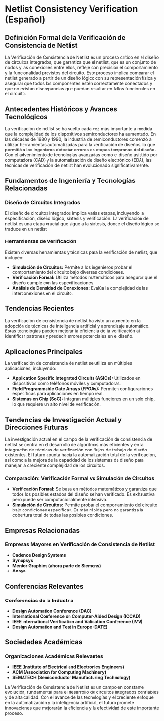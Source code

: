 # Netlist Consistency Verification (Español)

## Definición Formal de la Verificación de Consistencia de Netlist

La Verificación de Consistencia de Netlist es un proceso crítico en el diseño de circuitos integrados, que garantiza que el netlist, que es un conjunto de nodos y las conexiones entre ellos, refleje con precisión el comportamiento y la funcionalidad previstos del circuito. Este proceso implica comparar el netlist generado a partir de un diseño lógico con su representación física y asegurar que todos los componentes estén correctamente conectados y que no existan discrepancias que puedan resultar en fallos funcionales en el circuito.

## Antecedentes Históricos y Avances Tecnológicos

La verificación de netlist se ha vuelto cada vez más importante a medida que la complejidad de los dispositivos semiconductores ha aumentado. En las décadas de 1980 y 1990, la industria de semiconductores comenzó a utilizar herramientas automatizadas para la verificación de diseños, lo que permitió a los ingenieros detectar errores en etapas tempranas del diseño. Con el advenimiento de tecnologías avanzadas como el diseño asistido por computadora (CAD) y la automatización de diseño electrónico (EDA), las técnicas de verificación de netlist han evolucionado significativamente.

## Fundamentos de Ingeniería y Tecnologías Relacionadas

### Diseño de Circuitos Integrados

El diseño de circuitos integrados implica varias etapas, incluyendo la especificación, diseño lógico, síntesis y verificación. La verificación de netlist es una etapa crucial que sigue a la síntesis, donde el diseño lógico se traduce en un netlist.

### Herramientas de Verificación

Existen diversas herramientas y técnicas para la verificación de netlist, que incluyen:

- **Simulación de Circuitos:** Permite a los ingenieros probar el comportamiento del circuito bajo diversas condiciones.
- **Verificación Formal:** Utiliza métodos matemáticos para asegurar que el diseño cumple con las especificaciones.
- **Análisis de Densidad de Conexiones:** Evalúa la complejidad de las interconexiones en el circuito.

## Tendencias Recientes

La verificación de consistencia de netlist ha visto un aumento en la adopción de técnicas de inteligencia artificial y aprendizaje automático. Estas tecnologías pueden mejorar la eficiencia de la verificación al identificar patrones y predecir errores potenciales en el diseño.

## Aplicaciones Principales

La verificación de consistencia de netlist se utiliza en múltiples aplicaciones, incluyendo:

- **Application Specific Integrated Circuits (ASICs):** Utilizados en dispositivos como teléfonos móviles y computadoras.
- **Field Programmable Gate Arrays (FPGAs):** Permiten configuraciones específicas para aplicaciones en tiempo real.
- **Sistemas en Chip (SoC):** Integran múltiples funciones en un solo chip, lo que requiere un alto nivel de verificación.

## Tendencias de Investigación Actual y Direcciones Futuras

La investigación actual en el campo de la verificación de consistencia de netlist se centra en el desarrollo de algoritmos más eficientes y en la integración de técnicas de verificación con flujos de trabajo de diseño existentes. El futuro apunta hacia la automatización total de la verificación, así como a la mejora de la capacidad de los sistemas de diseño para manejar la creciente complejidad de los circuitos.

### Comparación: Verificación Formal vs Simulación de Circuitos

- **Verificación Formal:** Se basa en métodos matemáticos y garantiza que todos los posibles estados del diseño se han verificado. Es exhaustiva pero puede ser computacionalmente intensiva.
- **Simulación de Circuitos:** Permite probar el comportamiento del circuito bajo condiciones específicas. Es más rápida pero no garantiza la cobertura total de todas las posibles condiciones.

## Empresas Relacionadas

### Empresas Mayores en Verificación de Consistencia de Netlist

- **Cadence Design Systems**
- **Synopsys**
- **Mentor Graphics (ahora parte de Siemens)**
- **Ansys**

## Conferencias Relevantes

### Conferencias de la Industria

- **Design Automation Conference (DAC)**
- **International Conference on Computer-Aided Design (ICCAD)**
- **IEEE International Verification and Validation Conference (IVV)**
- **Design Automation and Test in Europe (DATE)**

## Sociedades Académicas

### Organizaciones Académicas Relevantes

- **IEEE (Institute of Electrical and Electronics Engineers)**
- **ACM (Association for Computing Machinery)**
- **SEMATECH (Semiconductor Manufacturing Technology)**

La Verificación de Consistencia de Netlist es un campo en constante evolución, fundamental para el desarrollo de circuitos integrados confiables y de alta calidad. Con el avance de las tecnologías y el creciente enfoque en la automatización y la inteligencia artificial, el futuro promete innovaciones que mejorarán la eficiencia y la efectividad de este importante proceso.